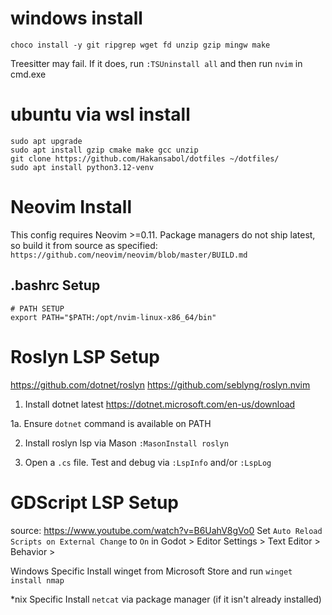 # windows install 
```
choco install -y git ripgrep wget fd unzip gzip mingw make
```

Treesitter may fail. If it does, run `:TSUninstall all` and then run `nvim` in cmd.exe

# ubuntu via wsl install
```
sudo apt upgrade
sudo apt install gzip cmake make gcc unzip
git clone https://github.com/Hakansabol/dotfiles ~/dotfiles/
sudo apt install python3.12-venv
```

# Neovim Install
This config requires Neovim >=0.11.
Package managers do not ship latest, so build it from source as specified:
```https://github.com/neovim/neovim/blob/master/BUILD.md```

## .bashrc Setup
```
# PATH SETUP
export PATH="$PATH:/opt/nvim-linux-x86_64/bin"
```

# Roslyn LSP Setup
https://github.com/dotnet/roslyn
https://github.com/seblyng/roslyn.nvim

1. Install dotnet latest
https://dotnet.microsoft.com/en-us/download

1a. Ensure `dotnet` command is available on PATH

2. Install roslyn lsp via Mason
```:MasonInstall roslyn```

3. Open a `.cs` file. Test and debug via `:LspInfo` and/or `:LspLog`

# GDScript LSP Setup
source: https://www.youtube.com/watch?v=B6UahV8gVo0
Set `Auto Reload Scripts on External Change` to `On` in Godot > Editor Settings > Text Editor > Behavior >

Windows Specific
Install winget from Microsoft Store and run `winget install nmap`

*nix Specific
Install `netcat` via package manager (if it isn't already installed)
